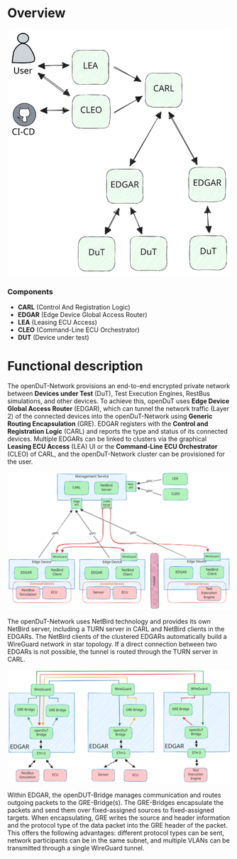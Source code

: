 # Overview

![Overview.excalidraw.svg](..%2F..%2F..%2Fresources%2Fdiagrams%2FOverview.excalidraw.svg)

### Components
- **CARL** (Control And Registration Logic)
- **EDGAR** (Edge Device Global Access Router)
- **LEA** (Leasing ECU Access)
- **CLEO** (Command-Line ECU Orchestrator)
- **DUT** (Device under test)

# Functional description
The openDuT-Network provisions an end-to-end encrypted private network between **Devices under Test** (DuT), Test Execution Engines, RestBus simulations, and other devices.
To achieve this, openDuT uses **Edge Device Global Access Router** (EDGAR), which can tunnel the network traffic (Layer 2) of the connected devices into the openDuT-Network using **Generic Routing Encapsulation** (GRE). EDGAR registers with the **Control and Registration Logic** (CARL) and reports the type and status of its connected devices.
Multiple EDGARs can be linked to clusters via the graphical **Leasing ECU Access** (LEA) UI or the **Command-Line ECU Orchestrator** (CLEO) of CARL, and the openDuT-Network cluster can be provisioned for the user.

![openDuT_functional_diagram.svg](..%2F..%2F..%2Fresources%2Fdiagrams%2FopenDuT_functional_diagram.svg)

The openDuT-Network uses NetBird technology and provides its own NetBird server, including a TURN server in CARL and NetBird clients in the EDGARs. The NetBird clients of the clustered EDGARs automatically build a WireGuard network in star topology. If a direct connection between two EDGARs is not possible, the tunnel is routed through the TURN server in CARL.

![EDGAR_GRE_bridgeing.excalidraw.svg](..%2F..%2F..%2Fresources%2Fdiagrams%2FEDGAR_GRE_bridgeing.excalidraw.svg)

Within EDGAR, the openDUT-Bridge manages communication and routes outgoing packets to the GRE-Bridge(s). The GRE-Bridges encapsulate the packets and send them over fixed-assigned sources to fixed-assigned targets. When encapsulating, GRE writes the source and header information and the protocol type of the data packet into the GRE header of the packet. This offers the following advantages: different protocol types can be sent, network participants can be in the same subnet, and multiple VLANs can be transmitted through a single WireGuard tunnel.